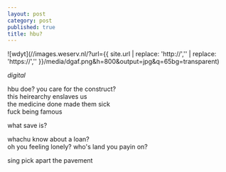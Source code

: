```yaml
---
layout: post
category: post
published: true
title: hbu?
---
```

![wdyt](//images.weserv.nl/?url={{ site.url | replace: 'http://','' | replace: 'https://','' }}/media/dgaf.png&h=800&output=jpg&q=65bg=transparent)
<!--more-->
<span class='date fr'>*digital*</span><br>
  
  
hbu doe? you care for the construct?  
this heirearchy enslaves us  
the medicine done made them sick    
fuck being famous  
  
what save is?  
  
whachu know about a loan?  
oh you feeling lonely?
who's land you payin on?  

sing pick apart the pavement
